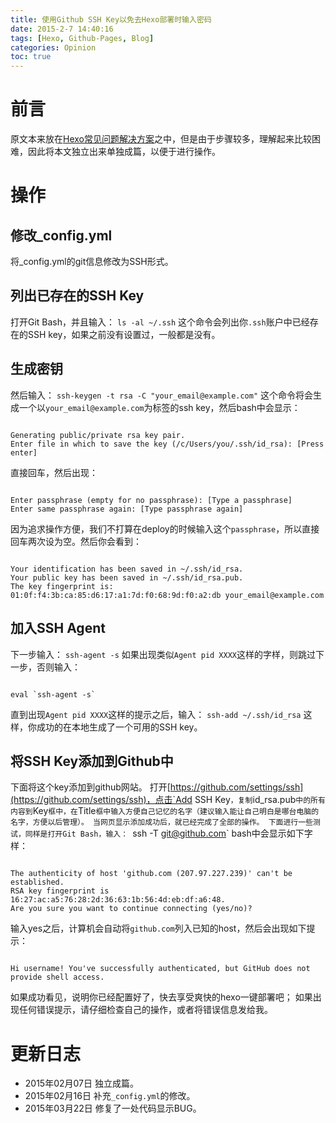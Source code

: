 ```yaml
---
title: 使用Github SSH Key以免去Hexo部署时输入密码
date: 2015-2-7 14:40:16
tags: [Hexo, Github-Pages, Blog]
categories: Opinion
toc: true
---
```

# 前言
原文本来放在[Hexo常见问题解决方案](http://xuanwo.org/2014/08/14/hexo-usual-problem/)之中，但是由于步骤较多，理解起来比较困难，因此将本文独立出来单独成篇，以便于进行操作。

<!-- more -->

# 操作

## 修改_config.yml
将_config.yml的git信息修改为SSH形式。

## 列出已存在的SSH Key
打开Git Bash，并且输入：
`ls -al ~/.ssh`
这个命令会列出你`.ssh`账户中已经存在的SSH key，如果之前没有设置过，一般都是没有。

## 生成密钥
然后输入：
`ssh-keygen -t rsa -C "your_email@example.com"`
这个命令将会生成一个以`your_email@example.com`为标签的ssh key，然后bash中会显示：

```

Generating public/private rsa key pair.
Enter file in which to save the key (/c/Users/you/.ssh/id_rsa): [Press enter]

```

直接回车，然后出现：

```

Enter passphrase (empty for no passphrase): [Type a passphrase]
Enter same passphrase again: [Type passphrase again]

```

因为追求操作方便，我们不打算在deploy的时候输入这个`passphrase`，所以直接回车两次设为空。然后你会看到：

```

Your identification has been saved in ~/.ssh/id_rsa.
Your public key has been saved in ~/.ssh/id_rsa.pub.
The key fingerprint is:
01:0f:f4:3b:ca:85:d6:17:a1:7d:f0:68:9d:f0:a2:db your_email@example.com

```

## 加入SSH Agent
下一步输入：
`ssh-agent -s`
如果出现类似`Agent pid XXXX`这样的字样，则跳过下一步，否则输入：

```

eval `ssh-agent -s`

```

直到出现`Agent pid XXXX`这样的提示之后，输入：
`ssh-add ~/.ssh/id_rsa`
这样，你成功的在本地生成了一个可用的SSH key。

## 将SSH Key添加到Github中
下面将这个key添加到github网站。
打开[https://github.com/settings/ssh](https://github.com/settings/ssh)，点击`Add SSH Key`，复制`id_rsa.pub`中的所有内容到`Key`框中，在`Title`框中输入方便自己记忆的名字（建议输入能让自己明白是哪台电脑的名字，方便以后管理）。
当网页显示添加成功后，就已经完成了全部的操作。
下面进行一些测试，同样是打开Git Bash，输入：
`ssh -T git@github.com`
bash中会显示如下字样：

```

The authenticity of host 'github.com (207.97.227.239)' can't be established.
RSA key fingerprint is 16:27:ac:a5:76:28:2d:36:63:1b:56:4d:eb:df:a6:48.
Are you sure you want to continue connecting (yes/no)?

```

输入yes之后，计算机会自动将`github.com`列入已知的host，然后会出现如下提示：

```

Hi username! You've successfully authenticated, but GitHub does not
provide shell access.

```

如果成功看见，说明你已经配置好了，快去享受爽快的hexo一键部署吧；
如果出现任何错误提示，请仔细检查自己的操作，或者将错误信息发给我。

# 更新日志
- 2015年02月07日 独立成篇。
- 2015年02月16日 补充`_config.yml`的修改。
- 2015年03月22日 修复了一处代码显示BUG。